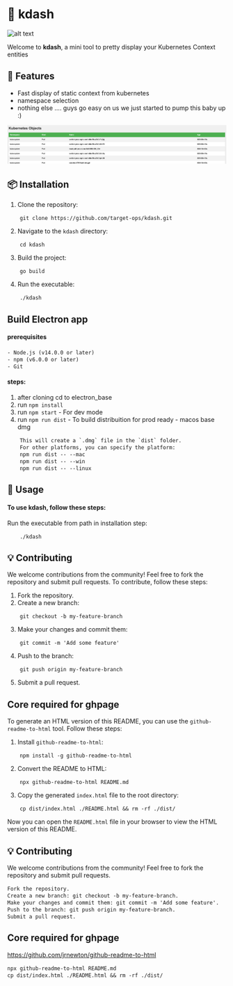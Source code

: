# 🚀 kdash


![alt text](https://github.com/rfyiamcool/golang_logo/blob/master/png/golang_98.png?raw=true)


Welcome to **kdash**, a mini tool to pretty display your Kubernetes Context entities

## 🌟 Features

* Fast display of static context from kubernetes
* namespace selection 
* nothing else .... guys go easy on us we just started to pump this baby up :) 

![alt text](image.png)


## 📦 Installation

1. Clone the repository:
```
    git clone https://github.com/target-ops/kdash.git
```

2. Navigate to the `kdash` directory:
```
    cd kdash
```

3. Build the project:
```
    go build
```

4. Run the executable:
```
    ./kdash
```

## Build Electron app
#### prerequisites
```
- Node.js (v14.0.0 or later)
- npm (v6.0.0 or later)
- Git
```


#### steps:
1. after cloning cd to electron_base
2. run `npm install`
3. run `npm start` - For dev mode
4. run `npm run dist` - To build distribuition for prod ready - macos base dmg
```
    This will create a `.dmg` file in the `dist` folder.
    For other platforms, you can specify the platform:
    npm run dist -- --mac
    npm run dist -- --win
    npm run dist -- --linux
```

## 🚀 Usage

#### To use **kdash**, follow these steps:
Run the executable from path in installation step:

```
    ./kdash
```

## 💡 Contributing

We welcome contributions from the community! Feel free to fork the repository and submit pull requests. To contribute, follow these steps:

1. Fork the repository.
2. Create a new branch: 
```
    git checkout -b my-feature-branch
```

3. Make your changes and commit them:
```
    git commit -m 'Add some feature'
```

4. Push to the branch:
```
    git push origin my-feature-branch
```

5. Submit a pull request.

## Core required for ghpage

To generate an HTML version of this README, you can use the `github-readme-to-html` tool. Follow these steps:

1. Install `github-readme-to-html`:
```
    npm install -g github-readme-to-html
```

2. Convert the README to HTML:
```
    npx github-readme-to-html README.md
```

3. Copy the generated `index.html` file to the root directory:
```
    cp dist/index.html ./README.html && rm -rf ./dist/
```

Now you can open the `README.html` file in your browser to view the HTML version of this README.


## 💡 Contributing
We welcome contributions from the community! Feel free to fork the repository and submit pull requests.
```
Fork the repository.
Create a new branch: git checkout -b my-feature-branch.
Make your changes and commit them: git commit -m 'Add some feature'.
Push to the branch: git push origin my-feature-branch.
Submit a pull request.
```
## Core required for ghpage
https://github.com/jrnewton/github-readme-to-html 
```
npx github-readme-to-html README.md
cp dist/index.html ./README.html && rm -rf ./dist/
```
